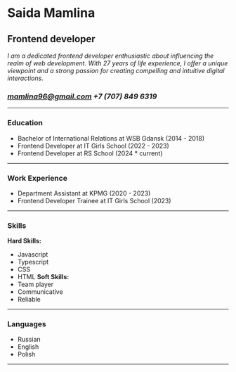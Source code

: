 # Saida Mamlina
## Frontend developer
*I am a dedicated frontend developer enthusiastic about influencing the realm of web development. With 27 years of life experience, I offer a unique viewpoint and a strong passion for creating compelling and intuitive digital interactions.*

### *mamlina96@gmail.com*       *+7 (707) 849 6319*
----------------------

### Education
- Bachelor of International Relations at WSB Gdansk (2014 - 2018)
- Frontend Developer at IT Girls School (2022 - 2023)
- Frontend Developer at RS School (2024 * current)
**********************

### Work Experience
- Department Assistant at KPMG (2020 - 2023)
- Frontend Developer Trainee at IT Girls School (2023)
**********************

### Skills
**Hard Skills:** 
- Javascript
- Typescript
- CSS
- HTML
**Soft Skills:**
- Team player
- Communicative
- Reliable
**********************

### Languages
- Russian
- English
- Polish 
**********************
